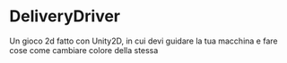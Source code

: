 # DeliveryDriver
Un gioco 2d fatto con Unity2D, in cui devi guidare la tua macchina e fare cose come cambiare colore della stessa
